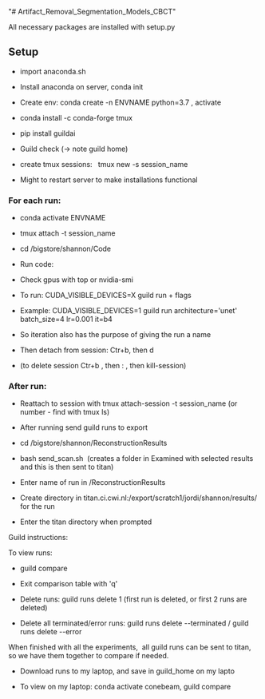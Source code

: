 "# Artifact_Removal_Segmentation_Models_CBCT" 


All necessary packages are installed with setup.py


Setup 
------

-   import anaconda.sh

-   Install anaconda on server, conda init

-   Create env: conda create -n ENVNAME python=3.7 , activate 

-   conda install -c conda-forge tmux

-   pip install guildai 

-   Guild check (-> note guild home) 

-   create tmux sessions:   tmux new -s session_name

-   Might to restart server to make installations functional

### For each run:

-   conda activate ENVNAME

-   tmux attach -t session_name

-   cd /bigstore/shannon/Code

-   Run code:

-   Check gpus with top or nvidia-smi

-   To run: CUDA_VISIBLE_DEVICES=X guild run + flags 

-   Example: CUDA_VISIBLE_DEVICES=1 guild run architecture='unet' batch_size=4 lr=0.001 it=b4

-   So iteration also has the purpose of giving the run a name

-   Then detach from session: Ctr+b, then d

-   (to delete session Ctr+b , then : , then kill-session)

### After run:

-   Reattach to session with tmux attach-session -t session_name (or number - find with tmux ls)

-   After running send guild runs to export

-   cd /bigstore/shannon/ReconstructionResults

-   bash send_scan.sh  (creates a folder in Examined with selected results and this is then sent to titan)

-   Enter name of run in /ReconstructionResults

-   Create directory in titan.ci.cwi.nl:/export/scratch1/jordi/shannon/results/ for the run 

-   Enter the titan directory when prompted

Guild instructions:

To view runs:

-   guild compare

-   Exit comparison table with 'q'

-   Delete runs: guild runs delete 1 (first run is deleted, or first 2 runs are deleted) 

-   Delete all terminated/error runs: guild runs delete --terminated / guild runs delete --error

When finished with all the experiments,  all guild runs can be sent to titan, so we have them together to compare if needed. 

-   Download runs to my laptop, and save in guild_home on my lapto

-   To view on my laptop: conda activate conebeam, guild compare

